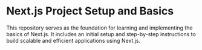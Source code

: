 # Next.js Project Setup and Basics

This repository serves as the foundation for learning and implementing the basics of Next.js. It includes an initial setup and step-by-step instructions to build scalable and efficient applications using Next.js.